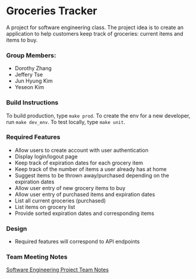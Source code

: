 # Groceries Tracker
A project for software engineering class. The project idea is to create 
an application to help customers keep track of groceries: current items and items to buy.

### Group Members: 
- Dorothy Zhang
- Jeffery Tse
- Jun Hyung Kim
- Yeseon Kim

### Build Instructions
To build production, type `make prod`.
To create the env for a new developer, run `make dev_env`.
To test locally, type `make unit`.

### Required Features
- Allow users to create account with user authentication
- Display login/logout page
- Keep track of expiration dates for each grocery item
- Keep track of the number of items a user already has at home
- Suggest items to be thrown away/purchased depending on the expiration dates
- Allow user entry of new grocery items to buy
- Allow user entry of purchased items and expiration dates
- List all current groceries (purchased)
- List items on grocery list
- Provide sorted expiration dates and corresponding items

### Design
- Required features will correspond to API endpoints

### Team Meeting Notes
[Software Engineering Project Team Notes](https://docs.google.com/document/d/11KMQVGyT2PAPuXw1jjtB6jfMHi0jvwKVs2K-rYYlDuw/edit?usp=sharing)
